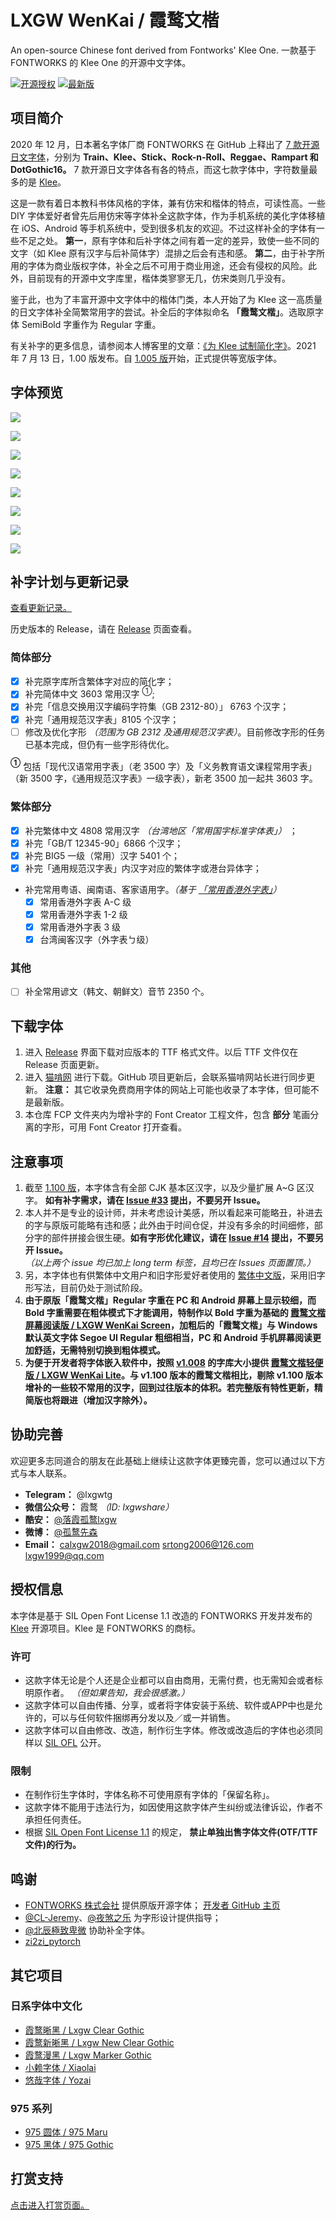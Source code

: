 # LXGW WenKai / 霞鹜文楷
An open-source Chinese font derived from Fontworks' Klee One. 一款基于 FONTWORKS 的 Klee One 的开源中文字体。  

[![开源授权](https://img.shields.io/github/license/lxgw/LxgwWenKai)](https://github.com/lxgw/LxgwWenKai)
[![最新版](https://img.shields.io/github/release/lxgw/LxgwWenKai)](https://github.com/lxgw/LxgwWenKai/releases)

## 项目简介

2020 年 12 月，日本著名字体厂商 FONTWORKS 在 GitHub 上释出了 [7 款开源日文字体](https://github.com/fontworks-fonts)，分别为 **Train、Klee、Stick、Rock-n-Roll、Reggae、Rampart 和 DotGothic16。** 7 款开源日文字体各有各的特点，而这七款字体中，字符数量最多的是 [Klee](https://github.com/fontworks-fonts/Klee)。

这是一款有着日本教科书体风格的字体，兼有仿宋和楷体的特点，可读性高。一些 DIY 字体爱好者曾先后用仿宋等字体补全这款字体，作为手机系统的美化字体移植在 iOS、Android 等手机系统中，受到很多机友的欢迎。不过这样补全的字体有一些不足之处。 **第一**，原有字体和后补字体之间有着一定的差异，致使一些不同的文字（如 Klee 原有汉字与后补简体字）混排之后会有违和感。 **第二**，由于补字所用的字体为商业版权字体，补全之后不可用于商业用途，还会有侵权的风险。此外，目前现有的开源中文字库里，楷体类寥寥无几，仿宋类则几乎没有。

鉴于此，也为了丰富开源中文字体中的楷体门类，本人开始了为 Klee 这一高质量的日文字体补全简繁常用字的尝试。补全后的字体拟命名 **「霞鹜文楷」**。选取原字体 SemiBold 字重作为 Regular 字重。

有关补字的更多信息，请参阅本人博客里的文章：[《为 Klee 试制简化字》](https://lxgw.github.io/2021/01/28/Klee-Simpchin/)。2021 年 7 月 13 日，1.00 版发布。自 [1.005 版](https://github.com/lxgw/LxgwWenKai/releases/tag/v1.005)开始，正式提供等宽版字体。

## 字体预览

![](https://raw.githubusercontent.com/lxgw/LxgwWenKai/main/image/wenkai-1.png)

![](https://raw.githubusercontent.com/lxgw/LxgwWenKai/main/image/wenkai-2.png)

![](https://raw.githubusercontent.com/lxgw/LxgwWenKai/main/image/wenkai-3.png)

![](https://raw.githubusercontent.com/lxgw/LxgwWenKai/main/image/wenkai-7.png)

![](https://raw.githubusercontent.com/lxgw/LxgwWenKai/main/image/wenkai-4.png)

![](https://raw.githubusercontent.com/lxgw/LxgwWenKai/main/image/wenkai-8.png)

![](https://raw.githubusercontent.com/lxgw/LxgwWenKai/main/image/wenkai-5.png)

![](https://raw.githubusercontent.com/lxgw/LxgwWenKai/main/image/wenkai-6.png)

## 补字计划与更新记录

[查看更新记录。](https://github.com/lxgw/LxgwWenKai/blob/main/History.md)

历史版本的 Release，请在 [Release](https://github.com/lxgw/LxgwWenKai/releases) 页面查看。

### 简体部分

- [x] 补完原字库所含繁体字对应的简化字；
- [x] 补完简体中文 3603 常用汉字 <sup>①</sup>;
- [x] 补完「信息交换用汉字编码字符集（GB 2312-80）」 6763 个汉字；
- [x] 补完「通用规范汉字表」8105 个汉字；
- [ ] 修改及优化字形 *（范围为 GB 2312 及通用规范汉字表）*。目前修改字形的任务已基本完成，但仍有一些字形待优化。

**<sup>①</sup>** 包括「现代汉语常用字表」（老 3500 字）及「义务教育语文课程常用字表」（新 3500 字，《通用规范汉字表》一级字表），新老 3500 加一起共 3603 字。

### 繁体部分 

- [x] 补完繁体中文 4808 常用汉字 *（台湾地区「常用国字标准字体表」）* ；
- [x] 补完「GB/T 12345-90」6866 个汉字；
- [x] 补完 BIG5 一级（常用）汉字 5401 个；
- [x] 补完「通用规范汉字表」内汉字对应的繁体字或港台异体字；
- 补完常用粤语、闽南语、客家语用字。*（基于 [「常用香港外字表」](https://github.com/ichitenfont/suppchara)）*
  - [x] 常用香港外字表 A-C 级
  - [x] 常用香港外字表 1-2 级
  - [x] 常用香港外字表 3 级
  - [x] 台湾闽客汉字（外字表ㄅ级）

### 其他
- [ ] 补全常用谚文（韩文、朝鲜文）音节 2350 个。

## 下载字体

1. 进入 [Release](https://github.com/lxgw/LxgwWenKai/releases) 界面下载对应版本的 TTF 格式文件。以后 TTF 文件仅在 Release 页面更新。
3. 进入 [猫啃网](https://www.maoken.com/freefonts/9704.html) 进行下载。GitHub 项目更新后，会联系猫啃网站长进行同步更新。 **注意：** 其它收录免费商用字体的网站上可能也收录了本字体，但可能不是最新版。
3. 本仓库 FCP 文件夹内为增补字的 Font Creator 工程文件，包含 **部分** 笔画分离的字形，可用 Font Creator 打开查看。

## 注意事项

1. 截至 [1.100 版](https://github.com/lxgw/LxgwWenKai/releases/tag/v1.100)，本字体含有全部 CJK 基本区汉字，以及少量扩展 A~G 区汉字。 **如有补字需求，请在 [Issue #33](https://github.com/lxgw/LxgwWenKai/issues/33) 提出，不要另开 Issue。** 
2. 本人并不是专业的设计师，并未考虑设计美感，所以看起来可能略丑，补进去的字与原版可能略有违和感；此外由于时间仓促，并没有多余的时间细修，部分字的部件拼接会很生硬。**如有字形优化建议，请在 [Issue #14](https://github.com/lxgw/LxgwWenKai/issues/14) 提出，不要另开 Issue。**  
*（以上两个 issue 均已加上 long term 标签，且均已在 Issues 页面置顶。）*
3. 另，本字体也有供繁体中文用户和旧字形爱好者使用的 [繁体中文版](https://github.com/lxgw/LxgwWenkaiTC)，采用旧字形写法，目前仍处于测试阶段。
4. **由于原版「霞鹜文楷」Regular 字重在 PC 和 Android 屏幕上显示较细，而 Bold 字重需要在粗体模式下才能调用，特制作以 Bold 字重为基础的 [霞鹜文楷屏幕阅读版 / LXGW WenKai Screen](https://github.com/lxgw/LxgwWenKai-Screen)，加粗后的「霞鹜文楷」与 Windows 默认英文字体 Segoe UI Regular 粗细相当，PC 和 Android 手机屏幕阅读更加舒适，无需特别切换到粗体模式。**
5. **为便于开发者将字体嵌入软件中，按照 [v1.008](https://github.com/lxgw/LxgwWenKai/releases/v1.008) 的字库大小提供 [霞鹜文楷轻便版 / LXGW WenKai Lite](https://github.com/lxgw/LxgwWenKai-Lite)。与 v1.100 版本的霞鹜文楷相比，剔除 v1.100 版本增补的一些较不常用的汉字，回到过往版本的体积。若完整版有特性更新，精简版也将跟进（增加汉字除外）。**

## 协助完善

欢迎更多志同道合的朋友在此基础上继续让这款字体更臻完善，您可以通过以下方式与本人联系。

- **Telegram：** @lxgwtg
- **微信公众号：** 霞鹜 *（ID: lxgwshare）*
- **酷安：** [@落霞孤鹜lxgw](https://www.coolapk.com/u/633884)
- **微博：** [@孤鹜先森](https://weibo.com/6624339726)
- **Email：** calxgw2018@gmail.com srtong2006@126.com lxgw1999@qq.com

## 授权信息

本字体是基于 SIL Open Font License 1.1 改造的 FONTWORKS 开发并发布的 [Klee](https://github.com/fontworks-fonts/Klee) 开源项目。Klee 是 FONTWORKS 的商标。

### 许可

- 这款字体无论是个人还是企业都可以自由商用，无需付费，也无需知会或者标明原作者。 *（但如果告知，我会很感激。）*
- 这款字体可以自由传播、分享，或者将字体安装于系统、软件或APP中也是允许的，可以与任何软件捆绑再分发以及／或一并销售。
- 这款字体可以自由修改、改造，制作衍生字体。修改或改造后的字体也必须同样以 [SIL OFL](https://scripts.sil.org/OFL) 公开。

### 限制

- 在制作衍生字体时，字体名称不可使用原有字体的「保留名称」。
- 这款字体不能用于违法行为，如因使用这款字体产生纠纷或法律诉讼，作者不承担任何责任。
- 根据 [SIL Open Font License 1.1](https://scripts.sil.org/OFL) 的规定， **禁止单独出售字体文件(OTF/TTF文件)的行为。**

## 鸣谢

- [FONTWORKS 株式会社](http://fontworks.co.jp) 提供原版开源字体； [开发者 GitHub 主页](https://github.com/fontworks-fonts/)
- [@CL-Jeremy](https://github.com/CL-Jeremy)、[@夜煞之乐](https://github.com/NightFurySL2001) 为字形设计提供指导；
- [@北辰極致卑微](https://weibo.com/u/5327681980?) 协助补全字体。
- [zi2zi_pytorch](https://github.com/EuphoriaYan/zi2zi-pytorch)

## 其它项目

### 日系字体中文化

- [霞鹜晰黑 / Lxgw Clear Gothic](https://github.com/lxgw/LxgwClearGothic)
- [霞鹜新晰黑 / Lxgw New Clear Gothic](https://github.com/lxgw/LxgwNewClearGothic)
- [霞鹜漫黑 / Lxgw Marker Gothic](https://github.com/lxgw/LxgwMarkerGothic)
- [小赖字体 / Xiaolai](https://github.com/lxgw/kose-font)
- [悠哉字体 / Yozai](https://github.com/lxgw/yozai-font)

### 975 系列

- [975 圆体 / 975 Maru](https://github.com/lxgw/975maru)
- [975 黑体 / 975 Gothic](https://github.com/lxgw/975gothic)

## 打赏支持
[点击进入打赏页面。](https://github.com/lxgw/lxgw/blob/main/Donate.md)
